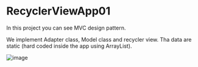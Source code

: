 # RecyclerViewApp01

In this project you can see MVC design pattern.

We implement Adapter class, Model class and recycler view.
Tha data are static (hard coded inside the app using ArrayList).

![image](https://github.com/pmoschos/RecyclerViewApp01/assets/133533759/1382bdb6-d4ba-4d03-a715-4534422a00cc)
